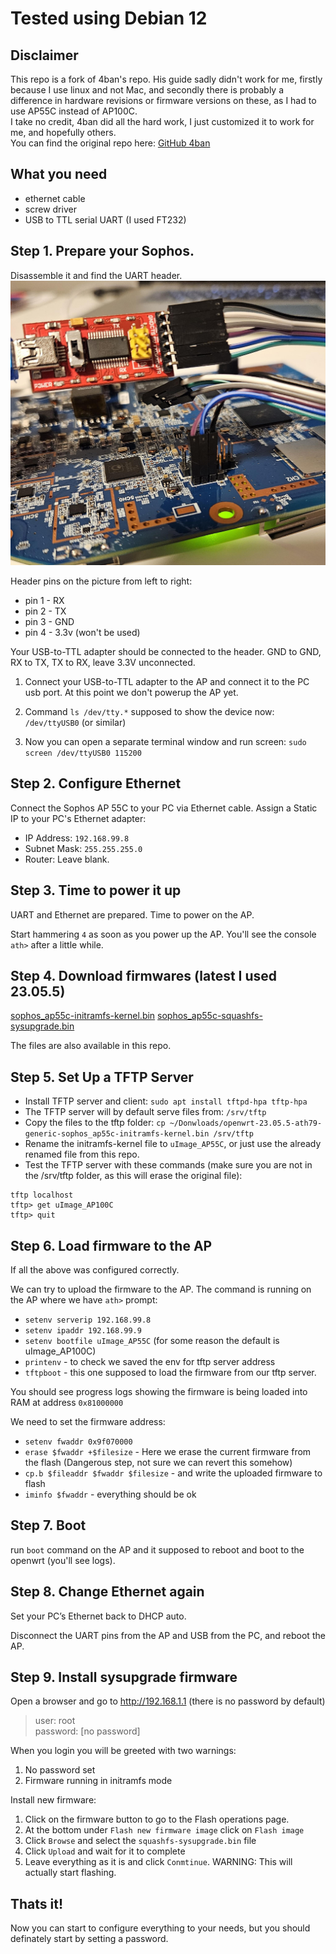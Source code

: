 # Tested using Debian 12

## Disclaimer
This repo is a fork of 4ban's repo. His guide sadly didn't work for me, firstly because I use linux and not Mac, and secondly there is probably a difference in hardware revisions or firmware versions on these, as I had to use AP55C instead of AP100C.  
I take no credit, 4ban did all the hard work, I just customized it to work for me, and hopefully others.  
You can find the original repo here: [GitHub 4ban](https://github.com/4ban/Sophos_AP_55C_OpenWRT)

## What you need
* ethernet cable
* screw driver
* USB to TTL serial UART (I used FT232)
  
## Step 1. Prepare your Sophos.
Disassemble it and find the UART header. 
![UART](https://raw.githubusercontent.com/oppigard/Sophos_AP_55C_OpenWRT/refs/heads/main/ap55c_uart.jpeg)

Header pins on the picture from left to right: 
* pin 1 - RX
* pin 2 - TX
* pin 3 - GND
* pin 4 - 3.3v (won't be used)

Your USB-to-TTL adapter should be connected to the header. GND to GND, RX to TX, TX to RX, leave 3.3V unconnected.

1. Connect your USB-to-TTL adapter to the AP and connect it to the PC usb port. At this point we don't powerup the AP yet.

2. Command `ls /dev/tty.*` supposed to show the device now: `/dev/ttyUSB0` (or similar)

5. Now you can open a separate terminal window and run screen: `sudo screen /dev/ttyUSB0 115200` 

## Step 2. Configure Ethernet
Connect the Sophos AP 55C to your PC via Ethernet cable. Assign a Static IP to your PC's Ethernet adapter:

* IP Address: `192.168.99.8`
* Subnet Mask: `255.255.255.0`
* Router: Leave blank.

## Step 3. Time to power it up
UART and Ethernet are prepared. Time to power on the AP. 

Start hammering `4` as soon as you power up the AP. You'll see the console `ath>` after a little while.

## Step 4. Download firmwares (latest I used 23.05.5)
[sophos_ap55c-initramfs-kernel.bin](https://downloads.openwrt.org/releases/23.05.5/targets/ath79/generic/openwrt-23.05.5-ath79-generic-sophos_ap55c-initramfs-kernel.bin)
[sophos_ap55c-squashfs-sysupgrade.bin](https://downloads.openwrt.org/releases/23.05.5/targets/ath79/generic/openwrt-23.05.5-ath79-generic-sophos_ap55c-squashfs-sysupgrade.bin)

The files are also available in this repo.

## Step 5. Set Up a TFTP Server
* Install TFTP server and client: `sudo apt install tftpd-hpa tftp-hpa` 
* The TFTP server will by default serve files from: `/srv/tftp`
* Copy the files to the tftp folder: `cp ~/Donwloads/openwrt-23.05.5-ath79-generic-sophos_ap55c-initramfs-kernel.bin /srv/tftp`
* Rename the initramfs-kernel file to `uImage_AP55C`, or just use the already renamed file from this repo.
* Test the TFTP server with these commands (make sure you are not in the /srv/tftp folder, as this will erase the original file):
```
tftp localhost
tftp> get uImage_AP100C
tftp> quit
```

## Step 6. Load firmware to the AP
If all the above was configured correctly. 

We can try to upload the firmware to the AP. The command is running on the AP where we have `ath>` prompt:

* `setenv serverip 192.168.99.8`
* `setenv ipaddr 192.168.99.9`
* `setenv bootfile uImage_AP55C` (for some reason the default is uImage_AP100C)
* `printenv` - to check we saved the env for tftp server address
* `tftpboot` - this one supposed to load the firmware from our tftp server.

You should see progress logs showing the firmware is being loaded into RAM at address `0x81000000`

We need to set the firmware address:
* `setenv fwaddr 0x9f070000`
* `erase $fwaddr +$filesize` - Here we erase the current firmware from the flash (Dangerous step, not sure we can revert this somehow)
* `cp.b $fileaddr $fwaddr $filesize` - and write the uploaded firmware to flash
* `iminfo $fwaddr` - everything should be ok 

## Step 7. Boot
run `boot` command on the AP and it supposed to reboot and boot to the openwrt (you'll see logs).

## Step 8. Change Ethernet again
Set your PC’s Ethernet back to DHCP auto.

Disconnect the UART pins from the AP and USB from the PC, and reboot the AP.

## Step 9. Install sysupgrade firmware
Open a browser and go to http://192.168.1.1 (there is no password by default)
>user: root  
>password: [no password]

When you login you will be greeted with two warnings:
1. No password set
2. Firmware running in initramfs mode  

Install new firmware:
1. Click on the firmware button to go to the Flash operations page.
2. At the bottom under `Flash new firmware image` click on `Flash image`
3. Click `Browse` and select the `squashfs-sysupgrade.bin` file
4. Click `Upload` and wait for it to complete
5. Leave everything as it is and click `Conmtinue`. WARNING: This will actually start flashing.

## Thats it!
Now you can start to configure everything to your needs, but you should definately start by setting a password.
